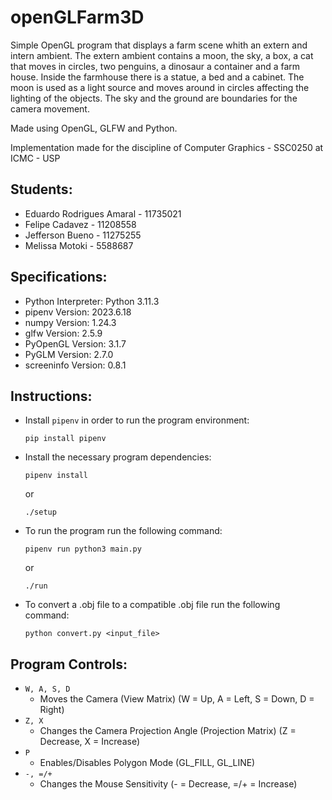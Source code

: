 # openGLFarm3D

Simple OpenGL program that displays a farm scene whith an extern and intern ambient. The extern ambient contains a moon, the sky, a box, a cat that moves in circles, two penguins, a dinosaur a container and a farm house. Inside the farmhouse there is a statue, a bed and a cabinet.
The moon is used as a light source and moves around in circles affecting the lighting of the objects. The sky and the ground are boundaries for the camera movement.

Made using OpenGL, GLFW and Python.

Implementation made for the discipline of Computer Graphics - SSC0250 at ICMC - USP

## Students:

- Eduardo Rodrigues Amaral - 11735021
- Felipe Cadavez - 11208558
- Jefferson Bueno - 11275255
- Melissa Motoki - 5588687

## Specifications:

- Python Interpreter: Python 3.11.3
- pipenv Version: 2023.6.18
- numpy Version: 1.24.3
- glfw Version: 2.5.9
- PyOpenGL Version: 3.1.7
- PyGLM Version: 2.7.0
- screeninfo Version: 0.8.1

## Instructions:

- Install `pipenv` in order to run the program environment:
  ```
  pip install pipenv
  ```
- Install the necessary program dependencies:

  ```
  pipenv install
  ```

  or

  ```
  ./setup
  ```

- To run the program run the following command:

  ```
  pipenv run python3 main.py
  ```

  or

  ```
  ./run
  ```

- To convert a .obj file to a compatible .obj file run the following command:

  ```
  python convert.py <input_file>
  ```

## Program Controls:

- `W, A, S, D`
  - Moves the Camera (View Matrix) (W = Up, A = Left, S = Down, D = Right)
- `Z, X`
  - Changes the Camera Projection Angle (Projection Matrix) (Z = Decrease, X = Increase)
- `P`
  - Enables/Disables Polygon Mode (GL_FILL, GL_LINE)
- `-, =/+`
  - Changes the Mouse Sensitivity (- = Decrease, =/+ = Increase)
